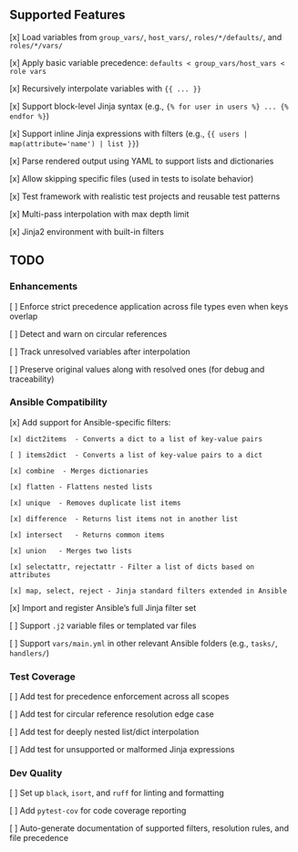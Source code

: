 ## Supported Features

[x] Load variables from `group_vars/`, `host_vars/`, `roles/*/defaults/`, and `roles/*/vars/`

[x] Apply basic variable precedence: `defaults < group_vars/host_vars < role vars`

[x] Recursively interpolate variables with `{{ ... }}`

[x] Support block-level Jinja syntax (e.g., `{% for user in users %} ... {% endfor %}`)

[x] Support inline Jinja expressions with filters (e.g., `{{ users | map(attribute='name') | list }}`)

[x] Parse rendered output using YAML to support lists and dictionaries

[x] Allow skipping specific files (used in tests to isolate behavior)

[x] Test framework with realistic test projects and reusable test patterns

[x] Multi-pass interpolation with max depth limit

[x] Jinja2 environment with built-in filters

## TODO

### Enhancements

[ ] Enforce strict precedence application across file types even when keys overlap

[ ] Detect and warn on circular references

[ ] Track unresolved variables after interpolation

[ ] Preserve original values along with resolved ones (for debug and traceability)

### Ansible Compatibility

[x] Add support for Ansible-specific filters:

    [x] dict2items	- Converts a dict to a list of key-value pairs

    [ ] items2dict	- Converts a list of key-value pairs to a dict

    [x] combine	 - Merges dictionaries

    [x] flatten	- Flattens nested lists

    [x] unique	- Removes duplicate list items

    [x] difference	- Returns list items not in another list

    [x] intersect	- Returns common items

    [x] union	- Merges two lists

    [x] selectattr, rejectattr - Filter a list of dicts based on attributes
    
    [x] map, select, reject - Jinja standard filters extended in Ansible

[x] Import and register Ansible’s full Jinja filter set

[ ] Support `.j2` variable files or templated var files

[ ] Support `vars/main.yml` in other relevant Ansible folders (e.g., `tasks/`, `handlers/`)

### Test Coverage

[ ] Add test for precedence enforcement across all scopes

[ ] Add test for circular reference resolution edge case

[ ] Add test for deeply nested list/dict interpolation

[ ] Add test for unsupported or malformed Jinja expressions

### Dev Quality

[ ] Set up `black`, `isort`, and `ruff` for linting and formatting

[ ] Add `pytest-cov` for code coverage reporting

[ ] Auto-generate documentation of supported filters, resolution rules, and file precedence
